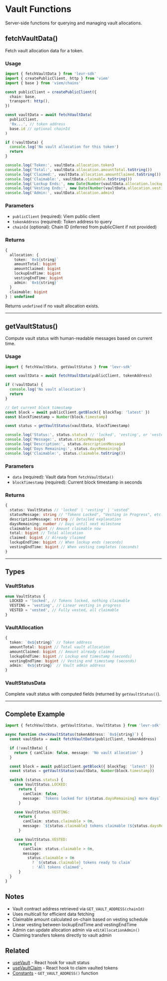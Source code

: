# Vault Functions

Server-side functions for querying and managing vault allocations.

## fetchVaultData()

Fetch vault allocation data for a token.

### Usage

```typescript
import { fetchVaultData } from 'levr-sdk'
import { createPublicClient, http } from 'viem'
import { base } from 'viem/chains'

const publicClient = createPublicClient({
  chain: base,
  transport: http(),
})

const vaultData = await fetchVaultData(
  publicClient,
  '0x...', // token address
  base.id // optional chainId
)

if (!vaultData) {
  console.log('No vault allocation for this token')
  return
}

console.log('Token:', vaultData.allocation.token)
console.log('Total:', vaultData.allocation.amountTotal.toString())
console.log('Claimed:', vaultData.allocation.amountClaimed.toString())
console.log('Claimable:', vaultData.claimable.toString())
console.log('Lockup Ends:', new Date(Number(vaultData.allocation.lockupEndTime) * 1000))
console.log('Vesting Ends:', new Date(Number(vaultData.allocation.vestingEndTime) * 1000))
console.log('Admin:', vaultData.allocation.admin)
```

### Parameters

- `publicClient` (required): Viem public client
- `tokenAddress` (required): Token address to query
- `chainId` (optional): Chain ID (inferred from publicClient if not provided)

### Returns

```typescript
{
  allocation: {
    token: `0x${string}`
    amountTotal: bigint
    amountClaimed: bigint
    lockupEndTime: bigint
    vestingEndTime: bigint
    admin: `0x${string}`
  }
  claimable: bigint
} | undefined
```

Returns `undefined` if no vault allocation exists.

---

## getVaultStatus()

Compute vault status with human-readable messages based on current time.

### Usage

```typescript
import { fetchVaultData, getVaultStatus } from 'levr-sdk'

const vaultData = await fetchVaultData(publicClient, tokenAddress)

if (!vaultData) {
  console.log('No vault allocation')
  return
}

// Get current block timestamp
const block = await publicClient.getBlock({ blockTag: 'latest' })
const blockTimestamp = Number(block.timestamp)

const status = getVaultStatus(vaultData, blockTimestamp)

console.log('Status:', status.status) // 'locked', 'vesting', or 'vested'
console.log('Message:', status.statusMessage)
console.log('Description:', status.descriptionMessage)
console.log('Days Remaining:', status.daysRemaining)
console.log('Claimable:', status.claimable.toString())
```

### Parameters

- `data` (required): Vault data from `fetchVaultData()`
- `blockTimestamp` (required): Current block timestamp in seconds

### Returns

```typescript
{
  status: VaultStatus // 'locked' | 'vesting' | 'vested'
  statusMessage: string // "Tokens Locked", "Vesting in Progress", etc.
  descriptionMessage: string // Detailed explanation
  daysRemaining: number // Days until next milestone
  claimable: bigint // Amount claimable now
  total: bigint // Total allocation
  claimed: bigint // Already claimed
  lockupEndTime: bigint // When lockup ends (seconds)
  vestingEndTime: bigint // When vesting completes (seconds)
}
```

---

## Types

### VaultStatus

```typescript
enum VaultStatus {
  LOCKED = 'locked', // Tokens locked, nothing claimable
  VESTING = 'vesting', // Linear vesting in progress
  VESTED = 'vested', // Fully vested, all claimable
}
```

### VaultAllocation

```typescript
{
  token: `0x${string}` // Token address
  amountTotal: bigint // Total vault allocation
  amountClaimed: bigint // Amount already claimed
  lockupEndTime: bigint // Lockup end timestamp (seconds)
  vestingEndTime: bigint // Vesting end timestamp (seconds)
  admin: `0x${string}` // Vault admin address
}
```

### VaultStatusData

Complete vault status with computed fields (returned by `getVaultStatus()`).

---

## Complete Example

```typescript
import { fetchVaultData, getVaultStatus, VaultStatus } from 'levr-sdk'

async function checkVaultStatus(tokenAddress: `0x${string}`) {
  const vaultData = await fetchVaultData(publicClient, tokenAddress)

  if (!vaultData) {
    return { canClaim: false, message: 'No vault allocation' }
  }

  const block = await publicClient.getBlock({ blockTag: 'latest' })
  const status = getVaultStatus(vaultData, Number(block.timestamp))

  switch (status.status) {
    case VaultStatus.LOCKED:
      return {
        canClaim: false,
        message: `Tokens locked for ${status.daysRemaining} more days`,
      }

    case VaultStatus.VESTING:
      return {
        canClaim: status.claimable > 0n,
        message: `${status.claimable} tokens claimable (${status.daysRemaining} days until fully vested)`,
      }

    case VaultStatus.VESTED:
      return {
        canClaim: status.claimable > 0n,
        message:
          status.claimable > 0n
            ? `${status.claimable} tokens ready to claim`
            : 'All tokens claimed',
      }
  }
}
```

## Notes

- Vault contract address retrieved via `GET_VAULT_ADDRESS(chainId)`
- Uses multicall for efficient data fetching
- Claimable amount calculated on-chain based on vesting schedule
- Linear vesting between lockupEndTime and vestingEndTime
- Admin can update allocation admin via `editAllocationAdmin()`
- Claiming transfers tokens directly to vault admin

## Related

- [useVault](../../client-hooks/query/use-vault.md) - React hook for vault status
- [useVaultClaim](../../client-hooks/mutation/use-vault-claim.md) - React hook to claim vaulted tokens
- [Constants](../utilities/constants.md) - `GET_VAULT_ADDRESS()` function
